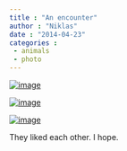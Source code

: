 ```yaml
---
title : "An encounter"
author : "Niklas"
date : "2014-04-23"
categories : 
 - animals
 - photo
---
```


[![image](https://niklasblog.com/wp-content/wpid-wp-1398272427154.jpeg "wp-1398272427154")](https://niklasblog.com/wp-content/wpid-wp-1398272427154.jpeg)

[![image](https://niklasblog.com/wp-content/wpid-wp-1398272432349.jpeg "wp-1398272432349")](https://niklasblog.com/wp-content/wpid-wp-1398272432349.jpeg)

[![image](https://niklasblog.com/wp-content/wpid-wp-1398272436388.jpeg "wp-1398272436388")](https://niklasblog.com/wp-content/wpid-wp-1398272436388.jpeg)

They liked each other. I hope.
